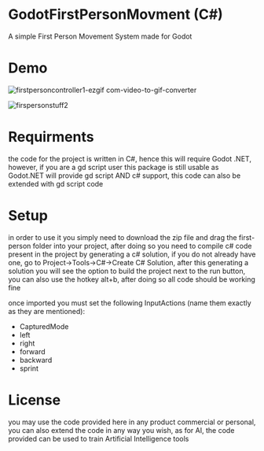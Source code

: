 # GodotFirstPersonMovment (C#)

A simple First Person Movement System made for Godot


# Demo
![firstpersoncontroller1-ezgif com-video-to-gif-converter](https://github.com/DigitalCanineGames/GodotFirstPersonMovment-.NET/assets/150794893/d2d70068-d8f2-4179-bcc0-a3cfc692dbd4)


![firspersonstuff2](https://github.com/DigitalCanineGames/GodotFirstPersonMovment-.NET/assets/150794893/e323d373-8249-4ad8-a95a-f06ec2be9e2e)





# Requirments
the code for the project is written in C#, hence this will require Godot .NET, however,  if you are a gd script user this package is still usable as Godot.NET will provide gd script AND c# support, this code can also be extended with gd script code

# Setup
in order to use it you simply need to download the zip file and drag the first-person folder into your project, after doing so you need to compile c# code present in the project by generating a c# solution, if you do not already have one, go to Project->Tools->C#->Create C# Solution, after this generating a solution you will see the option to build the project next to the run button, you can also use the hotkey alt+b, after doing so all code should be working fine

once imported you must set the following InputActions (name them exactly as they are mentioned):
 * CapturedMode
 * left 
 * right 
 * forward
 * backward
 * sprint


# License
you may use the code provided here in any product commercial or personal, you can also extend the code in any way you wish, as for AI, the code provided can be used to train Artificial Intelligence tools


